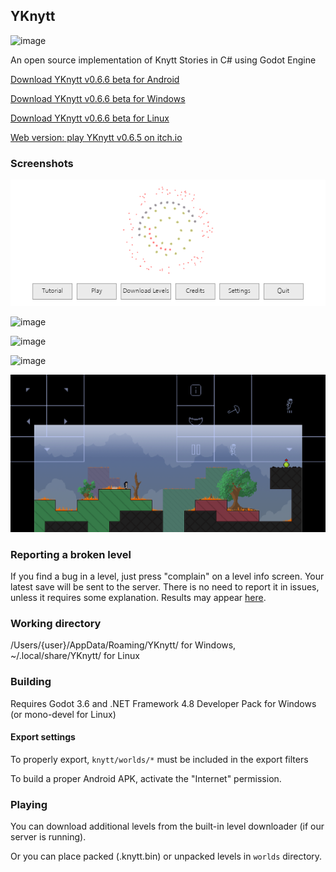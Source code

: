 ## YKnytt

![image](screenshots/cover.png)

An open source implementation of Knytt Stories in C# using Godot Engine

[Download YKnytt v0.6.6 beta for Android](https://github.com/youkaicountry/yknytt/releases/download/0.6.6/YKnytt_v0.6.6.apk)

[Download YKnytt v0.6.6 beta for Windows](https://github.com/youkaicountry/yknytt/releases/download/0.6.6/YKnytt_v0.6.6_win.zip)

[Download YKnytt v0.6.6 beta for Linux](https://github.com/youkaicountry/yknytt/releases/download/0.6.6/YKnytt_v0.6.6_linux.zip)

[Web version: play YKnytt v0.6.5 on itch.io](https://youkaicountry.itch.io/yknytt)

### Screenshots

![image](screenshots/screen6.png)

![image](screenshots/screen5.png)

![image](screenshots/screen3.png)

![image](screenshots/screen4.png)

![image](screenshots/screen7.png)

### Reporting a broken level

If you find a bug in a level, just press "complain" on a level info screen. Your latest save will be sent to the server. There is no need to report it in issues, unless it requires some explanation. Results may appear [here](https://github.com/youkaicountry/yknytt/issues/200).

### Working directory

/Users/{user}/AppData/Roaming/YKnytt/ for Windows, ~/.local/share/YKnytt/ for Linux

### Building

Requires Godot 3.6 and .NET Framework 4.8 Developer Pack for Windows (or mono-devel for Linux)

#### Export settings

To properly export, `knytt/worlds/*` must be included in the export filters

To build a proper Android APK, activate the "Internet" permission.

### Playing

You can download additional levels from the built-in level downloader (if our server is running).

Or you can place packed (.knytt.bin) or unpacked levels in `worlds` directory.
